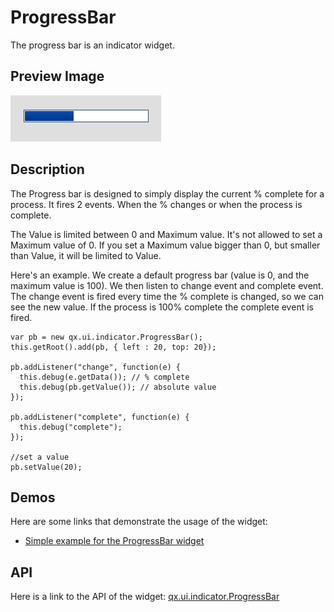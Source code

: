 ProgressBar
===========

The progress bar is an indicator widget.

Preview Image
-------------

![progressbar.png](progressbar.png)

Description
-----------

The Progress bar is designed to simply display the current % complete for a process. It fires 2 events. When the % changes or when the process is complete.

The Value is limited between 0 and Maximum value. It's not allowed to set a Maximum value of 0. If you set a Maximum value bigger than 0, but smaller than Value, it will be limited to Value.

Here's an example. We create a default progress bar (value is 0, and the maximum value is 100). We then listen to change event and complete event. The change event is fired every time the % complete is changed, so we can see the new value. If the process is 100% complete the complete event is fired.

    var pb = new qx.ui.indicator.ProgressBar();
    this.getRoot().add(pb, { left : 20, top: 20});

    pb.addListener("change", function(e) {
      this.debug(e.getData()); // % complete
      this.debug(pb.getValue()); // absolute value 
    });

    pb.addListener("complete", function(e) {
      this.debug("complete");
    });

    //set a value
    pb.setValue(20);

Demos
-----

Here are some links that demonstrate the usage of the widget:

-   [Simple example for the ProgressBar widget](../../apps/demobrowser/#widget~ProgressBar.html)

API
---

Here is a link to the API of the widget:
[qx.ui.indicator.ProgressBar](../../apps/apiviewer/#qx.ui.indicator.ProgressBar)

